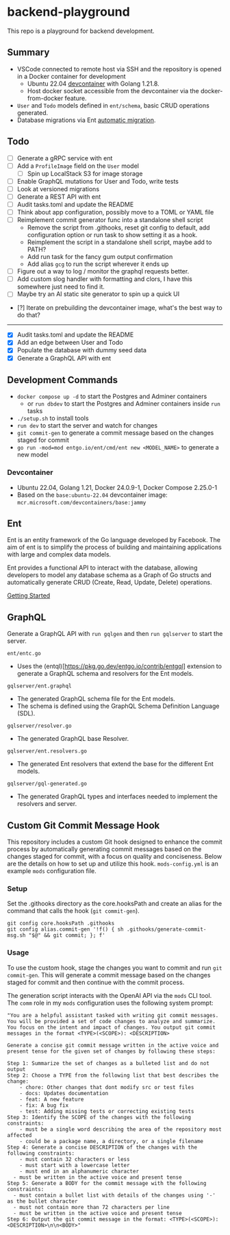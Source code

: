 # backend-playground

This repo is a playground for backend development.

## Summary

- VSCode connected to remote host via SSH and the repository is opened in a Docker container for development
  - Ubuntu 22.04 [devcontainer](https://code.visualstudio.com/docs/devcontainers/containers) with Golang 1.21.8.
  - Host docker socket accessible from the devcontainer via the docker-from-docker feature.
- `User` and `Todo` models defined in `ent/schema`, basic CRUD operations generated.
- Database migrations via Ent [automatic migration](https://entgo.io/docs/versioned/intro#automatic-migration).

## Todo
- [ ] Generate a gRPC service with ent
- [ ] Add a `ProfileImage` field on the `User` model
    - [ ] Spin up LocalStack S3 for image storage
- [ ] Enable GraphQL mutations for User and Todo, write tests
- [ ] Look at versioned migrations
- [ ] Generate a REST API with ent
- [ ] Audit tasks.toml and update the README
- [ ] Think about app configuration, possibly move to a TOML or YAML file
- [ ] Reimplement commit generator func into a standalone shell script
	- Remove the script from .githooks, reset git config to default, add configuration option
		or run task to show setting it as a hook.
	- Reimplement the script in a standalone shell script, maybe add to PATH?
	- Add run task for the fancy gum output confirmation
	- Add alias `gcg` to run the script wherever it ends up
- [ ] Figure out a way to log / monitor the graphql requests better.
- [ ] Add custom slog handler with formatting and clors, I have this somewhere just need to find it.
- [ ] Maybe try an AI static site generator to spin up a quick UI
- [?] Iterate on prebuilding the devcontainer image, what's the best way to do that?
---
- [x] Audit tasks.toml and update the README
- [x] Add an edge between User and Todo
- [x] Populate the database with dummy seed data
- [x] Generate a GraphQL API with ent

## Development Commands

- `docker compose up -d` to start the Postgres and Adminer containers
  - or `run dbdev` to start the Postgres and Adminer containers inside `run` tasks
- `./setup.sh` to install tools
- `run dev` to start the server and watch for changes
- `git commit-gen` to generate a commit message based on the changes staged for commit
- `go run -mod=mod entgo.io/ent/cmd/ent new <MODEL_NAME>` to generate a new model

### Devcontainer

- Ubuntu 22.04, Golang 1.21, Docker 24.0.9-1, Docker Compose 2.25.0-1
- Based on the `base:ubuntu-22.04` devcontainer image: `mcr.microsoft.com/devcontainers/base:jammy`

## Ent

Ent is an entity framework of the Go language developed by Facebook. The aim  of ent is to simplify the process of building and maintaining applications with large and complex data models.

Ent provides a functional API to interact with the database, allowing developers to model any database schema as a Graph of Go structs and automatically generate CRUD (Create, Read, Update, Delete) operations.

[Getting Started](https://entgo.io/docs/getting-started)


## GraphQL

Generate a GraphQL API with `run gqlgen` and then `run gqlserver` to start the server.

`ent/entc.go`
- Uses the (entql)[https://pkg.go.dev/entgo.io/contrib/entgql] extension to generate a GraphQL schema and resolvers for the Ent models.

`gqlserver/ent.graphql`
- The generated GraphQL schema file for the Ent models.
- The schema is defined using the GraphQL Schema Definition Language (SDL).

`gqlserver/resolver.go`
- The generated GraphQL base Resolver.

`gqlserver/ent.resolvers.go`
- The generated Ent resolvers that extend the base for the different Ent models.

`gqlserver/gql-generated.go`
- The generated GraphQL types and interfaces needed to implement the resolvers and server. 


## Custom Git Commit Message Hook                                             
                                                                              
This repository includes a custom Git hook designed to enhance the commit process by automatically generating commit messages based on the changes staged for commit, with a focus on quality and conciseness. Below are the details on how to set up and utilize this hook. `mods-config.yml` is an example `mods` configuration file.

### Setup

Set the .githooks directory as the core.hooksPath and create an alias for the command that calls the hook (`git commit-gen`).
```
git config core.hooksPath .githooks
git config alias.commit-gen '!f() { sh .githooks/generate-commit-msg.sh "$@" && git commit; }; f'
```

### Usage

To use the custom hook, stage the changes you want to commit and run `git commit-gen`. This will generate a commit message based on the changes staged for commit and then continue with the commit process.

The generation script interacts with the OpenAI API via the `mods` CLI tool. The `comm` role in my `mods` configuration uses the following system prompt:

```
"You are a helpful assistant tasked with writing git commit messages. You will be provided a set of code changes to analyze and summarize. You focus on the intent and impact of changes. You output git commit messages in the format <TYPE>(<SCOPE>): <DESCRIPTION>

Generate a concise git commit message written in the active voice and present tense for the given set of changes by following these steps:

Step 1: Summarize the set of changes as a bulleted list and do not output
Step 2: Choose a TYPE from the following list that best describes the change:
	- chore: Other changes that dont modify src or test files
	- docs: Updates documentation
	- feat: A new feature
	- fix: A bug fix
	- test: Adding missing tests or correcting existing tests
Step 3: Identify the SCOPE of the changes with the following constraints:
	- must be a single word describing the area of the repository most affected
	- could be a package name, a directory, or a single filename
Step 4: Generate a concise DESCRIPTION of the changes with the following constraints:
	- must contain 32 characters or less
	- must start with a lowercase letter
	- must end in an alphanumeric character
  - must be written in the active voice and present tense
Step 5: Generate a BODY for the commit message with the following constraints:
  - must contain a bullet list with details of the changes using '-' as the bullet character
  - must not contain more than 72 characters per line
  - must be written in the active voice and present tense
Step 6: Output the git commit message in the format: <TYPE>(<SCOPE>): <DESCRIPTION>\n\n<BODY>"
```
